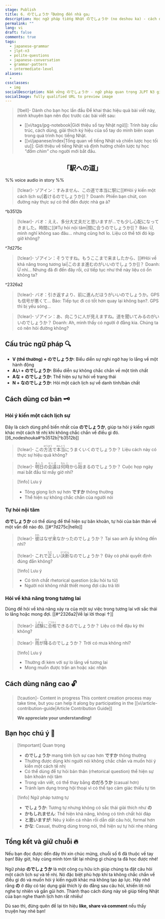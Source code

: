 ```yaml
---
stage: Publish
title: 6. のでしょうか「Đường đến nhà ga」
description: Học ngữ pháp tiếng Nhật のでしょうか (no deshou ka) - cách đặt câu hỏi lịch sự khi không chắc chắn. Bao gồm cấu trúc, cách dùng và ví dụ chi tiết cho JLPT N3.
permalink: ""
lang: vi
draft: false
comments: true
tags:
  - japanese-grammar
  - jlpt-n3
  - polite-questions
  - japanese-conversation
  - grammar-pattern
  - intermediate-level
aliases:
  - 
cssclasses:
  - img
socialDescription: Nắm vững のでしょうか - ngữ pháp quan trọng JLPT N3 giúp bạn đặt câu hỏi lịch sự và tự nhiên trong tiếng Nhật.
socialImage: fully qualified URL to preview image
---
```


> [!bell]- Dành cho bạn học lần đầu
> Để khai thác hiệu quả bài viết này, mình khuyên bạn nên đọc trước các bài viết sau:
> - [[vi/tags/jpg-notebook|Giới thiệu sổ tay Nhật ngữ]]: Trình bày cấu trúc, cách dùng, giải thích ký hiệu của sổ tay do mình biên soạn trong quá trình học tiếng Nhật.   
> - [[vi/japanese/index|Tổng quan về tiếng Nhật và chiến lược học tối ưu]]: Giới thiệu về tiếng Nhật và định hướng chiến lược tự học *"đắm chìm"* cho người mới bắt đầu.

<h2 style="text-align:center">「駅への道」</h2>

%% voice audio in story %%

> [!clear]- ゾアイン：すみません、この道で本当に駅に[[#Hỏi ý kiến một cách lịch sự|着けるのでしょうか]]？
> Doanh: Phiền bạn chút, con đường này thực sự có thể đến được nhà ga à?

^b3512b

> [!clear]- バオ：ええ、多分大丈夫だと思いますが...でも少し心配になってきました。時間に[[#Tự hỏi nội tâm|間に合うのでしょうか]]？
> Bảo: Ừ, mình nghĩ không sao đâu... nhưng cũng hơi lo. Liệu có thể tới đó kịp giờ không?

^7d275c

> [!clear]- ゾアイン：そうですね。もうここまで来ましたから、[[#Hỏi về khả năng trong tương lai|このまま進むのがいいのでしょうか]]？
> Doanh: Ừ nhỉ... Nhưng đã đi đến đây rồi, cứ tiếp tục như thế này liệu có ổn không ta?

^2326a2

> [!clear]- バオ：引き返すより、前に進んだほうがいいのでしょうか。GPSも信号が悪くて...
> Bảo: Tiếp tục đi có tốt hơn quay lại không bạn?. GPS thì bị yếu sóng...

> [!clear]- ゾアイン：あ、向こうに人が見えますね。道を聞いてみるのがいいのでしょうか？
> Doanh: Ah, mình thấy có người ở đằng kia. Chúng ta có nên hỏi đường không?

## Cấu trúc ngữ pháp 🔍
- **V (thể thường) + のでしょうか**: Biểu diễn sự nghi ngờ hay lo lắng về một hành động
- **Aい + のでしょうか**: Biểu diễn sự không chắc chắn về một tính chất
- **Aな + のでしょうか**: Thể hiện sự tự hỏi về trạng thái  
- **N + なのでしょうか**: Hỏi một cách lịch sự về danh tính/bản chất

## Cách dùng cơ bản 🗝️

### Hỏi ý kiến một cách lịch sự
Đây là cách dùng phổ biến nhất của **のでしょうか**, giúp ta hỏi ý kiến người khác một cách tế nhị khi không chắc chắn về điều gì đó. [[6_nodeshouka#^b3512b|^b3512b]]

> [!clear]- この<ruby>方法<rt>ほうほう</rt></ruby>で<ruby>本当<rt>ほんとう</rt></ruby>にうまくいくのでしょうか？
> Liệu cách này có thực sự hiệu quả không?

> [!clear]- <ruby>明日<rt>あした</rt></ruby>の<ruby>会議<rt>かいぎ</rt></ruby>は<ruby>何<rt>なん</rt></ruby><ruby>時<rt>じ</rt></ruby>から<ruby>始<rt>はじ</rt></ruby>まるのでしょうか？ 
> Cuộc họp ngày mai bắt đầu từ mấy giờ nhỉ?

> [!info] Lưu ý
> - Tông giọng lịch sự hơn **ですか** thông thường
> - Thể hiện sự không chắc chắn của người nói

### Tự hỏi nội tâm
**のでしょうか** có thể dùng để thể hiện sự băn khoăn, tự hỏi của bản thân về một vấn đề nào đó. [[#^7d275c|hello]]

> [!clear]- <ruby>彼<rt>かれ</rt></ruby>はなぜ<ruby>来<rt>こ</rt></ruby>なかったのでしょうか？
> Tại sao anh ấy không đến nhỉ?

> [!clear]- これで<ruby>正<rt>ただ</rt></ruby>しい<ruby>決断<rt>けつだん</rt></ruby>なのでしょうか？
> Đây có phải quyết định đúng đắn không?

> [!info] Lưu ý  
> - Có tính chất rhetorical question (câu hỏi tu từ)
> - Người nói không nhất thiết mong đợi câu trả lời

### Hỏi về khả năng trong tương lai
Dùng để hỏi về khả năng xảy ra của một sự việc trong tương lai với sắc thái lo lắng hoặc mong đợi. [[#^2326a2|Về lại lời thoại ↑]]

> [!clear]- <ruby>試験<rt>しけん</rt></ruby>に<ruby>合格<rt>ごうかく</rt></ruby>できるのでしょうか？
> Liệu có thể đậu kỳ thi không?

> [!clear]- <ruby>雨<rt>あめ</rt></ruby>が<ruby>降<rt>ふ</rt></ruby>るのでしょうか？
> Trời có mưa không nhỉ?

> [!info] Lưu ý
> - Thường đi kèm với sự lo lắng về tương lai
> - Mong muốn được trấn an hoặc xác nhận

## Cách dùng nâng cao 🔓

> [!caution]- Content in progress
> This content creation process may take time, but you can help it along by participating in the [[vi/article-contribution-guide|Article Contribution Guide]]
>
> **We appreciate your understanding!**

## Bạn học chú ý 👀

> [!important] Quan trọng
> - **のでしょうか** mang tính lịch sự cao hơn **ですか** thông thường
> - Thường được dùng khi người nói không chắc chắn và muốn hỏi ý kiến một cách tế nhị
> - Có thể dùng để tự hỏi bản thân (rhetorical question) thể hiện sự băn khoăn nội tâm
> - Trong văn viết, có thể thay bằng **のだろうか** (casual hơn)
> - Tránh lạm dụng trong hội thoại vì có thể tạo cảm giác thiếu tự tin

> [!info] Ngữ pháp tương tự
> - **でしょうか**: Tương tự nhưng không có sắc thái giải thích như **の**
> - **かもしれません**: Thể hiện khả năng, không có tính chất hỏi đáp
> - **と思いますが**: Nêu ý kiến cá nhân rồi dẫn dắt câu hỏi, formal hơn
> - **かな**: Casual, thường dùng trong nói, thể hiện sự tự hỏi nhẹ nhàng

## Tổng kết và giữ chuỗi 🔥
Nếu bạn đọc được đến đây thì xin chúc mừng, chuỗi số 6 đã thuộc về tay bạn! Bây giờ, hãy cùng mình tóm tắt lại những gì chúng ta đã học được nhé!

Ngữ pháp **のでしょうか** là một công cụ hữu ích giúp chúng ta đặt câu hỏi một cách lịch sự và tế nhị. Nó đặc biệt phù hợp khi ta không chắc chắn về điều gì đó và muốn hỏi ý kiến người khác mà không tạo áp lực. Hãy nhớ rằng **の** ở đây có tác dụng giải thích lý do đằng sau câu hỏi, khiến lời nói nghe tự nhiên và gần gũi hơn. Thành thạo cách dùng này sẽ giúp tiếng Nhật của bạn nghe thanh lịch hơn rất nhiều!

Dù sao thì, đừng quên để lại tín hiệu **like, share và comment** nếu thấy truyện hay nhé bạn!
